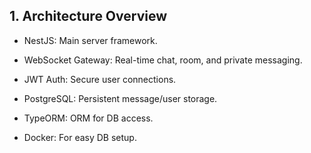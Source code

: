 
## 1. Architecture Overview

- NestJS: Main server framework.

- WebSocket Gateway: Real-time chat, room, and private messaging.

- JWT Auth: Secure user connections.

- PostgreSQL: Persistent message/user storage.

- TypeORM: ORM for DB access.

- Docker: For easy DB setup.


